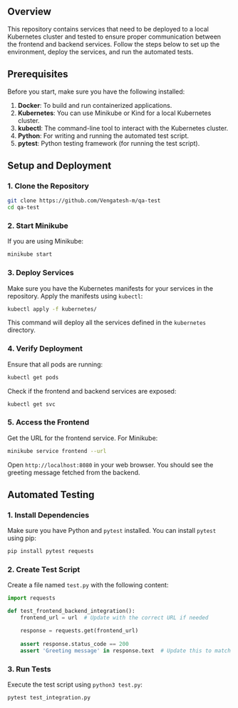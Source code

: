 ## Overview

This repository contains services that need to be deployed to a local Kubernetes cluster and tested to ensure proper communication between the frontend and backend services. Follow the steps below to set up the environment, deploy the services, and run the automated tests.

## Prerequisites

Before you start, make sure you have the following installed:

1. **Docker**: To build and run containerized applications.
2. **Kubernetes**: You can use Minikube or Kind for a local Kubernetes cluster.
3. **kubectl**: The command-line tool to interact with the Kubernetes cluster.
4. **Python**: For writing and running the automated test script.
5. **pytest**: Python testing framework (for running the test script).

## Setup and Deployment

### 1. Clone the Repository

```bash
git clone https://github.com/Vengatesh-m/qa-test
cd qa-test
```

### 2. Start Minikube

If you are using Minikube:

```bash
minikube start
```

### 3. Deploy Services

Make sure you have the Kubernetes manifests for your services in the repository. Apply the manifests using `kubectl`:

```bash
kubectl apply -f kubernetes/
```

This command will deploy all the services defined in the `kubernetes` directory.

### 4. Verify Deployment

Ensure that all pods are running:

```bash
kubectl get pods
```

Check if the frontend and backend services are exposed:

```bash
kubectl get svc
```

### 5. Access the Frontend

Get the URL for the frontend service. For Minikube:

```bash
minikube service frontend --url
```

Open `http://localhost:8080` in your web browser. You should see the greeting message fetched from the backend.

## Automated Testing

### 1. Install Dependencies

Make sure you have Python and `pytest` installed. You can install `pytest` using pip:

```bash
pip install pytest requests
```

### 2. Create Test Script

Create a file named `test.py` with the following content:

```python
import requests

def test_frontend_backend_integration():
    frontend_url = url  # Update with the correct URL if needed

    response = requests.get(frontend_url)
    
    assert response.status_code == 200
    assert 'Greeting message' in response.text  # Update this to match the actual message
```

### 3. Run Tests

Execute the test script using `python3 test.py`:

```bash
pytest test_integration.py
```